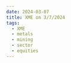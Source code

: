 ```yaml
---
date: 2024-03-07
title: XME on 3/7/2024
tags: 
  - XME
  - metals
  - mining
  - sector
  - equities
---
```

<div class="post">
<snapshot-grid 
    :reports="['2024/03/06/CTA/XME', '2024/03/07/CTA/XME', '2024/03/07/MTP/XME']"
    chart="2024/03/07/Chart/XME"
/>
<p>

</p>
<p>

</p>
</div>